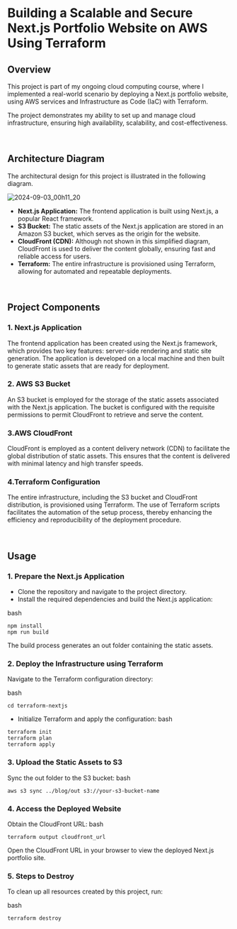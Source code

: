 # Building a Scalable and Secure Next.js Portfolio Website on AWS Using Terraform

## Overview
This project is part of my ongoing cloud computing course, where I implemented a real-world scenario by deploying a Next.js portfolio website, using AWS services and Infrastructure as Code (IaC) with Terraform. 

The project demonstrates my ability to set up and manage cloud infrastructure, ensuring high availability, scalability, and cost-effectiveness.

<br>

## Architecture Diagram

The architectural design for this project is illustrated in the following diagram.

![2024-09-03_00h11_20](https://github.com/user-attachments/assets/c44bcee5-1a71-455b-9dc8-c596b0aea2be)


- **Next.js Application:** The frontend application is built using Next.js, a popular React framework.
- **S3 Bucket:** The static assets of the Next.js application are stored in an Amazon S3 bucket, which serves as the origin for the website.
- **CloudFront (CDN):** Although not shown in this simplified diagram, CloudFront is used to deliver the content globally, ensuring fast and reliable access for users.
- **Terraform:** The entire infrastructure is provisioned using Terraform, allowing for automated and repeatable deployments.

<br>

## Project Components

### 1. Next.js Application

The frontend application has been created using the Next.js framework, which provides two key features: server-side rendering and static site generation.
The application is developed on a local machine and then built to generate static assets that are ready for deployment.

### 2. AWS S3 Bucket

An S3 bucket is employed for the storage of the static assets associated with the Next.js application.
The bucket is configured with the requisite permissions to permit CloudFront to retrieve and serve the content.

### 3.AWS CloudFront
CloudFront is employed as a content delivery network (CDN) to facilitate the global distribution of static assets.
This ensures that the content is delivered with minimal latency and high transfer speeds.

### 4.Terraform Configuration
The entire infrastructure, including the S3 bucket and CloudFront distribution, is provisioned using Terraform.
The use of Terraform scripts facilitates the automation of the setup process, thereby enhancing the efficiency and reproducibility of the deployment procedure.

<br>

## Usage

### 1. Prepare the Next.js Application

- Clone the repository and navigate to the project directory.
- Install the required dependencies and build the Next.js application:

bash 
```
npm install
npm run build
```

The build process generates an out folder containing the static assets.

### 2. Deploy the Infrastructure using Terraform
Navigate to the Terraform configuration directory:

bash
```
cd terraform-nextjs
```

- Initialize Terraform and apply the configuration:
bash
```
terraform init
terraform plan
terraform apply
```

### 3. Upload the Static Assets to S3
Sync the out folder to the S3 bucket:
bash
```
aws s3 sync ../blog/out s3://your-s3-bucket-name
```

### 4. Access the Deployed Website
Obtain the CloudFront URL:
bash
```
terraform output cloudfront_url
```
Open the CloudFront URL in your browser to view the deployed Next.js portfolio site.

### 5. Steps to Destroy
To clean up all resources created by this project, run:

bash
```
terraform destroy
```









